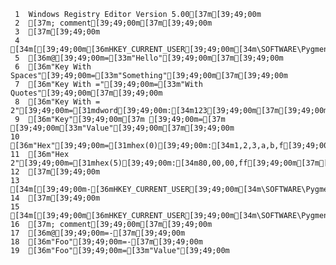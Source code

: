      1	Windows Registry Editor Version 5.00[37m[39;49;00m
     2	[37m; comment[39;49;00m[37m[39;49;00m
     3	[37m[39;49;00m
     4	[34m[[39;49;00m[36mHKEY_CURRENT_USER[39;49;00m[34m\SOFTWARE\Pygments][39;49;00m[37m[39;49;00m
     5	[36m@[39;49;00m=[33m"Hello"[39;49;00m[37m[39;49;00m
     6	[36m"Key With Spaces"[39;49;00m=[33m"Something"[39;49;00m[37m[39;49;00m
     7	[36m"Key With ="[39;49;00m=[33m"With Quotes"[39;49;00m[37m[39;49;00m
     8	[36m"Key With = 2"[39;49;00m=[31mdword[39;49;00m:[34m123[39;49;00m[37m[39;49;00m
     9	[36m"Key"[39;49;00m[37m [39;49;00m=[37m [39;49;00m[33m"Value"[39;49;00m[37m[39;49;00m
    10	[36m"Hex"[39;49;00m=[31mhex(0)[39;49;00m:[34m1,2,3,a,b,f[39;49;00m[37m[39;49;00m
    11	[36m"Hex 2"[39;49;00m=[31mhex(5)[39;49;00m:[34m80,00,00,ff[39;49;00m[37m[39;49;00m
    12	[37m[39;49;00m
    13	[34m[[39;49;00m-[36mHKEY_CURRENT_USER[39;49;00m[34m\SOFTWARE\Pygments\Subkey][39;49;00m[37m[39;49;00m
    14	[37m[39;49;00m
    15	[34m[[39;49;00m[36mHKEY_CURRENT_USER[39;49;00m[34m\SOFTWARE\Pygments\Subkey2][39;49;00m[37m[39;49;00m
    16	[37m; comment[39;49;00m[37m[39;49;00m
    17	[36m@[39;49;00m=-[37m[39;49;00m
    18	[36m"Foo"[39;49;00m=-[37m[39;49;00m
    19	[36m"Foo"[39;49;00m=[33m"Value"[39;49;00m
